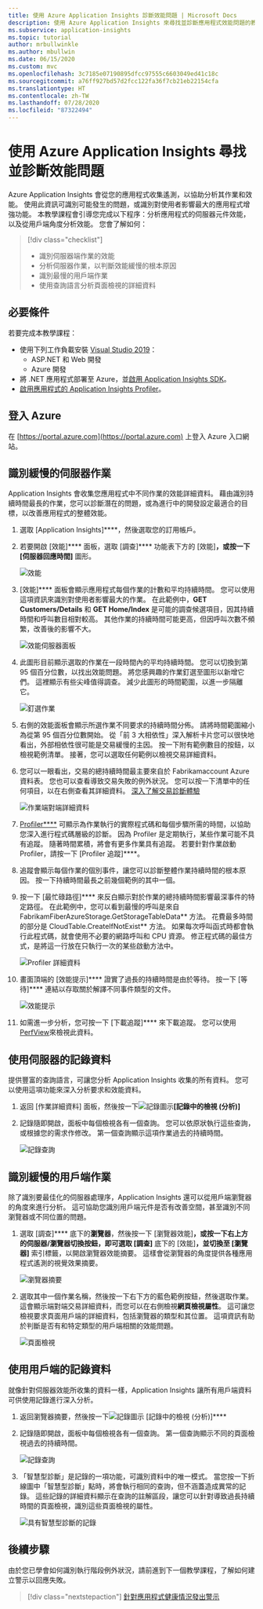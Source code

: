 ```yaml
---
title: 使用 Azure Application Insights 診斷效能問題 | Microsoft Docs
description: 使用 Azure Application Insights 來尋找並診斷應用程式效能問題的教學課程。
ms.subservice: application-insights
ms.topic: tutorial
author: mrbullwinkle
ms.author: mbullwin
ms.date: 06/15/2020
ms.custom: mvc
ms.openlocfilehash: 3c7185e07190895dfcc97555c6603049ed41c18c
ms.sourcegitcommit: a76ff927bd57d2fcc122fa36f7cb21eb22154cfa
ms.translationtype: HT
ms.contentlocale: zh-TW
ms.lasthandoff: 07/28/2020
ms.locfileid: "87322494"
---
```

# <a name="find-and-diagnose-performance-issues-with-azure-application-insights"></a>使用 Azure Application Insights 尋找並診斷效能問題

Azure Application Insights 會從您的應用程式收集遙測，以協助分析其作業和效能。  使用此資訊可識別可能發生的問題，或識別對使用者影響最大的應用程式增強功能。  本教學課程會引導您完成以下程序：分析應用程式的伺服器元件效能，以及從用戶端角度分析效能。  您會了解如何：

> [!div class="checklist"]
> * 識別伺服器端作業的效能
> * 分析伺服器作業，以判斷效能緩慢的根本原因
> * 識別最慢的用戶端作業
> * 使用查詢語言分析頁面檢視的詳細資料


## <a name="prerequisites"></a>必要條件

若要完成本教學課程：

- 使用下列工作負載安裝 [Visual Studio 2019](https://www.visualstudio.com/downloads/)：
    - ASP.NET 和 Web 開發
    - Azure 開發
- 將 .NET 應用程式部署至 Azure，並[啟用 Application Insights SDK](../app/asp-net.md)。
- [啟用應用程式的 Application Insights Profiler](../app/profiler.md#installation)。

## <a name="log-in-to-azure"></a>登入 Azure
在 [https://portal.azure.com](https://portal.azure.com) 上登入 Azure 入口網站。

## <a name="identify-slow-server-operations"></a>識別緩慢的伺服器作業
Application Insights 會收集您應用程式中不同作業的效能詳細資料。 藉由識別持續時間最長的作業，您可以診斷潛在的問題，或為進行中的開發設定最適合的目標，以改善應用程式的整體效能。

1. 選取 [Application Insights]****，然後選取您的訂用帳戶。  
1. 若要開啟 [效能]**** 面板，選取 [調查]**** 功能表下方的 [效能]****，或按一下 [伺服器回應時間]**** 圖形。

    ![效能](media/tutorial-performance/1-overview.png)

2. [效能]**** 面板會顯示應用程式每個作業的計數和平均持續時間。  您可以使用這項資訊來識別對使用者影響最大的作業。 在此範例中，**GET Customers/Details** 和 **GET Home/Index** 是可能的調查候選項目，因其持續時間和呼叫數目相對較高。  其他作業的持續時間可能更高，但因呼叫次數不頻繁，改善後的影響不大。  

    ![效能伺服器面板](media/tutorial-performance/2-server-operations.png)

3. 此圖形目前顯示選取的作業在一段時間內的平均持續時間。 您可以切換到第 95 個百分位數，以找出效能問題。 將您感興趣的作業釘選至圖形以新增它們。  這裡顯示有些尖峰值得調查。  減少此圖形的時間範圍，以進一步隔離它。

    ![釘選作業](media/tutorial-performance/3-server-operations-95th.png)

4.  右側的效能面板會顯示所選作業不同要求的持續時間分佈。  請將時間範圍縮小為從第 95 個百分位數開始。 從「前 3 大相依性」深入解析卡片您可以很快地看出，外部相依性很可能是交易緩慢的主因。  按一下附有範例數目的按鈕，以檢視範例清單。 接著，您可以選取任何範例以檢視交易詳細資料。

5.  您可以一眼看出，交易的總持續時間最主要來自於 Fabrikamaccount Azure 資料表。 您也可以查看導致交易失敗的例外狀況。 您可以按一下清單中的任何項目，以在右側查看其詳細資料。 [深入了解交易診斷體驗](../app/transaction-diagnostics.md)

    ![作業端對端詳細資料](media/tutorial-performance/4-end-to-end.png)
    

6.  [Profiler****](../app/profiler-overview.md) 可顯示為作業執行的實際程式碼和每個步驟所需的時間，以協助您深入進行程式碼層級的診斷。 因為 Profiler 是定期執行，某些作業可能不具有追蹤。  隨著時間累積，將會有更多作業具有追蹤。  若要針對作業啟動 Profiler，請按一下 [Profiler 追蹤]****。
5.  追蹤會顯示每個作業的個別事件，讓您可以診斷整體作業持續時間的根本原因。  按一下持續時間最長之前幾個範例的其中一個。
6.  按一下 [最忙碌路徑]**** 來反白顯示對於作業的總持續時間影響最深事件的特定路徑。  在此範例中，您可以看到最慢的呼叫是來自 FabrikamFiberAzureStorage.GetStorageTableData** 方法。 花費最多時間的部分是 CloudTable.CreateIfNotExist** 方法。 如果每次呼叫函式時都會執行此程式碼，就會使用不必要的網路呼叫和 CPU 資源。 修正程式碼的最佳方式，是將這一行放在只執行一次的某些啟動方法中。

    ![Profiler 詳細資料](media/tutorial-performance/5-hot-path.png)

7.  畫面頂端的 [效能提示]**** 證實了過長的持續時間是由於等待。  按一下 [等待]**** 連結以存取關於解譯不同事件類型的文件。

    ![效能提示](media/tutorial-performance/6-perf-tip.png)

8.   如需進一步分析，您可按一下 [下載追蹤]**** 來下載追蹤。 您可以使用 [PerfView](https://github.com/Microsoft/perfview#perfview-overview)來檢視此資料。

## <a name="use-logs-data-for-server"></a>使用伺服器的記錄資料
 提供豐富的查詢語言，可讓您分析 Application Insights 收集的所有資料。 您可以使用這項功能來深入分析要求和效能資料。

1. 返回 [作業詳細資料] 面板，然後按一下![記錄圖示](media/tutorial-performance/app-viewinlogs-icon.png)**[記錄中的檢視 (分析)]**

2. 記錄隨即開啟，面板中每個檢視各有一個查詢。  您可以依原狀執行這些查詢，或根據您的需求作修改。  第一個查詢顯示這項作業過去的持續時間。

    ![記錄查詢](media/tutorial-performance/7-request-time-logs.png)


## <a name="identify-slow-client-operations"></a>識別緩慢的用戶端作業
除了識別要最佳化的伺服器處理序，Application Insights 還可以從用戶端瀏覽器的角度來進行分析。  這可協助您識別用戶端元件是否有改善空間，甚至識別不同瀏覽器或不同位置的問題。

1. 選取 [調查]**** 底下的**瀏覽器**，然後按一下 [瀏覽器效能]****，或按一下右上方的伺服器/瀏覽器切換按鈕，即可選取 [調查]**** 底下的 [效能]****，並切換至 [瀏覽器]**** 索引標籤，以開啟瀏覽器效能摘要。 這樣會從瀏覽器的角度提供各種應用程式遙測的視覺效果摘要。

    ![瀏覽器摘要](media/tutorial-performance/8-browser.png)

2. 選取其中一個作業名稱，然後按一下右下方的藍色範例按鈕，然後選取作業。 這會顯示端對端交易詳細資料，而您可以在右側檢視**網頁檢視屬性**。 這可讓您檢視要求頁面用戶端的詳細資料，包括瀏覽器的類型和其位置。 這項資訊有助於判斷是否有和特定類型的用戶端相關的效能問題。

    ![頁面檢視](media/tutorial-performance/9-page-view-properties.png)

## <a name="use-logs-data-for-client"></a>使用用戶端的記錄資料
就像針對伺服器效能所收集的資料一樣，Application Insights 讓所有用戶端資料可供使用記錄進行深入分析。

1. 返回瀏覽器摘要，然後按一下![記錄圖示](media/tutorial-performance/app-viewinlogs-icon.png) [記錄中的檢視 (分析)]****

2. 記錄隨即開啟，面板中每個檢視各有一個查詢。 第一個查詢顯示不同的頁面檢視過去的持續時間。

    ![記錄查詢](media/tutorial-performance/10-page-view-logs.png)

3.  「智慧型診斷」是記錄的一項功能，可識別資料中的唯一模式。 當您按一下折線圖中「智慧型診斷」點時，將會執行相同的查詢，但不涵蓋造成異常的記錄。 這些記錄的詳細資料顯示在查詢的註解區段，讓您可以針對導致過長持續時間的頁面檢視，識別這些頁面檢視的屬性。

    ![具有智慧型診斷的記錄](media/tutorial-performance/11-page-view-logs-dsmart.png)


## <a name="next-steps"></a>後續步驟
由於您已學會如何識別執行階段例外狀況，請前進到下一個教學課程，了解如何建立警示以回應失敗。

> [!div class="nextstepaction"]
> [針對應用程式健康情況發出警示](./tutorial-alert.md)


